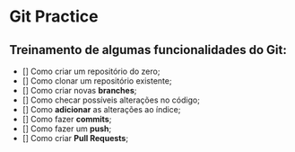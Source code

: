 # Git Practice

## Treinamento de algumas funcionalidades do Git:

- [] Como criar um repositório do zero;
- [] Como clonar um repositório existente;
- [] Como criar novas **branches**;
- [] Como checar possíveis alterações no código;
- [] Como **adicionar** as alterações ao índice;
- [] Como fazer **commits**;
- [] Como fazer um **push**;
- [] Como criar **Pull Requests**;
